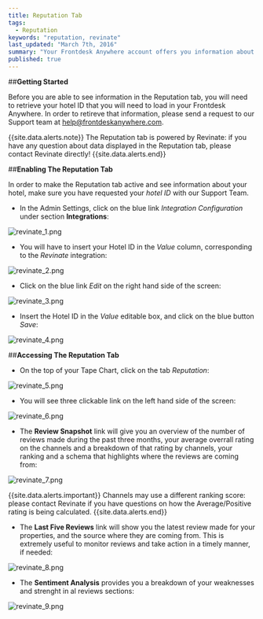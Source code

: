 ```yaml
---
title: Reputation Tab
tags: 
  - Reputation
keywords: "reputation, revinate"
last_updated: "March 7th, 2016"
summary: "Your Frontdesk Anywhere account offers you information about your online reputation: you will be able to see what people are saying about your property, the number of reviews received in a selected date range and how you are ranking overrall."
published: true
---
```



##**Getting Started**  

Before you are able to see information in the Reputation tab, you will need to retrieve your hotel ID that you will need to load in your Frontdesk Anywhere. In order to retireve that information, please send a request to our Support team at help@frontdeskanywhere.com.  

{{site.data.alerts.note}} The Reputation tab is powered by Revinate: if you have any question about data displayed in the Reputation tab, please contact Revinate directly! {{site.data.alerts.end}}  


##**Enabling The Reputation Tab**  

In order to make the Reputation tab active and see information about your hotel, make sure you have requested your _hotel ID_ with our Support Team.  

- In the Admin Settings, click on the blue link _Integration Configuration_ under section **Integrations**:  

![revinate_1.png]({{site.baseurl}}/images/revinate_1.png)  


- You will have to insert your Hotel ID in the _Value_ column, corresponding to the _Revinate_ integration: 


![revinate_2.png]({{site.baseurl}}/images/revinate_2.png)  


- Click on the blue link _Edit_ on the right hand side of the screen:  


![revinate_3.png]({{site.baseurl}}/images/revinate_3.png)  


- Insert the Hotel ID in the _Value_ editable box, and click on the blue button _Save_:  


![revinate_4.png]({{site.baseurl}}/images/revinate_4.png)  



##**Accessing The Reputation Tab**  


- On the top of your Tape Chart, click on the tab _Reputation_:  

![revinate_5.png]({{site.baseurl}}/images/revinate_5.png)  


- You will see three clickable link on the left hand side of the screen:  


![revinate_6.png]({{site.baseurl}}/images/revinate_6.png)  


- The **Review Snapshot** link will give you an overview of the number of reviews made during the past three months, your average overrall rating on the channels and a breakdown of that rating by channels, your ranking and a schema that highlights where the reviews are coming from:  


![revinate_7.png]({{site.baseurl}}/images/revinate_7.png)  


{{site.data.alerts.important}} Channels may use a different ranking score: please contact Revinate if you have questions on how the Average/Positive rating is being calculated. {{site.data.alerts.end}}  



- The **Last Five Reviews** link will show you the latest review made for your properties, and the source where they are coming from. This is extremely useful to monitor reviews and take action in a timely manner, if needed:  


![revinate_8.png]({{site.baseurl}}/images/revinate_8.png)  


- The **Sentiment Analysis** provides you a breakdown of your weaknesses and strenght in al reviews sections:  


![revinate_9.png]({{site.baseurl}}/images/revinate_9.png)
